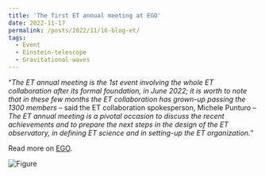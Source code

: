 ```yaml
---
title: 'The first ET annual meeting at EGO'
date: 2022-11-17
permalink: /posts/2022/11/16-blog-et/
tags:
  - Event
  - Einstein-telescope
  - Gravitational-waves
---
```


“*The ET annual meeting is the 1st event involving the whole ET collaboration after its formal foundation, in June 2022; it is worth to note that in these few months the ET collaboration has grown-up passing the 1300 members* – said the ET collaboration spokesperson, Michele Punturo – *The ET annual meeting is a pivotal occasion to discuss the recent achievements and to prepare the next steps in the design of the ET observatory, in defining ET science and in setting-up the ET organization.*”

Read more on [EGO](https://www.ego-gw.it/blog/2022/11/16/the-first-et-annual-meeting-at-ego/?fbclid=IwAR0HskBqco-K7xy1xF4QY1RLUw3Mffarqh6nyyuUZqtgvvNZEaTXx8XrgR4).

![Figure](/images/posts/2022-11-16-blog-et.png)
